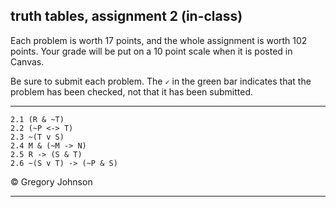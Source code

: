 ## truth tables, assignment 2 (in-class)

Each problem is worth 17 points, and the whole assignment is worth 102 points. Your grade will be put on a 10 point scale when it is posted in Canvas.

Be sure to submit each problem. The `✓` in the green bar indicates that the problem has been checked, not that it has been submitted.

---

~~~{.TruthTable .Simple system="magnusSL" options="nocounterexample" points="17" late-credit="12"}
2.1 (R & ~T)
2.2 (~P <-> T)
2.3 ~(T v S)
2.4 M & (~M -> N)
2.5 R -> (S & T)
2.6 ~(S v T) -> (~P & S)
~~~

<p>&copy; <script>document.write(new Date().getFullYear())</script> Gregory Johnson</p>

---
